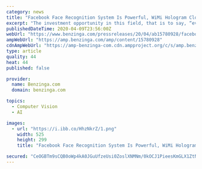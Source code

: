```yaml
---
category: news
title: "Facebook Face Recognition System Is Powerful, WiMi Hologram Cloud Recognition Technology Is Excellent"
excerpt: "The investment opportunity in this field, that is to say, “everywhere is gold”, is not enough Yes. In the 1960s, face recognition engineering application research was officially launched. The initial method mainly uses the geometric structure of the face, through the analysis of facial organ feature points and the topological relationship ..."
publishedDateTime: 2020-04-09T23:56:00Z
webUrl: "https://www.benzinga.com/pressreleases/20/04/ab15780928/facebook-face-recognition-system-is-powerful-wimi-hologram-cloud-recognition-technology-is-excell"
ampWebUrl: "https://amp.benzinga.com/amp/content/15780928"
cdnAmpWebUrl: "https://amp-benzinga-com.cdn.ampproject.org/c/s/amp.benzinga.com/amp/content/15780928"
type: article
quality: 44
heat: 44
published: false

provider:
  name: Benzinga.com
  domain: benzinga.com

topics:
  - Computer Vision
  - AI

images:
  - url: "https://i.ibb.co/HhzNkrZ/1.png"
    width: 525
    height: 299
    title: "Facebook Face Recognition System Is Powerful, WiMi Hologram Cloud Recognition Technology Is Excellent"

secured: "CeOGBTm9sCQB0oWp4kA0JGuUfzeUsi0ZoslXNMNm/0kOCJ1PieesKmGLX1ZtN+zXie0KLSSD85//Y+n3ly/YOn/hFu7JWSzpKJB+KSh9eQl4GoXVne9+GbvRp8ssuxDOjHNC76ZGezWv4h2MiC0/axnwFKLsnmO4Xsg8M+P/mZGNvWcmerq8EAh5ns9oFbkSK6H2IVvdeR1bb+6ykHxvav0u93QXLsPRmsxA+Xx/aEh7yxKg4UPEVwdr+dry36n+ZbvjZhBlnKyri0qeu0SFL/zHog8mX9rAfrmUdE5wnxV/HyX7EkiIv4KH00cywL/k;DCNmW75gYDcubSbGi+1wqw=="
---
```


